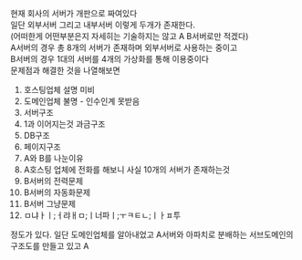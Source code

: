 현재 회사의 서버가 개판으로 짜여있다  
일단 외부서버 그리고 내부서버 이렇게 두개가 존재한다.  
(어떠한게 어떤부분은지 자세히는 기술하지는 않고 A B서버로만 적겠다)  
A서버의 경우 총 8개의 서버가 존재하며 외부서버로 사용하는 중이고  
B서버의 경우 1대의 서버를 4개의 가상화를 통해 이용중이다  
문제점과 해결한 것을 나열해보면
1. 호스팅업체 설명 미비
2. 도메인업체 불명 - 인수인계 못받음
3. 서버구조
4. 1과 이어지는것 과금구조
5. DB구조
6. 페이지구조
7. A와 B를 나눈이유
8. A호스팅 업체에 전화를 해보니 사실 10개의 서버가 존재하는것
9. B서버의 전력문제
10. B서버의 자동화문제
11. B서버 그냥문제
12. ㅁ냐ㅏㅣ;ㅓ랴ㅐㅁ;ㅣ너파ㅣ;ㅜㅋㅌㄴ;ㅣㅏㅍ투

정도가 있다.
일단 도메인업체를 알아내었고 A서버와 아파치로 분배하는 서브도메인의  
구조도를 만들고 있고 A

